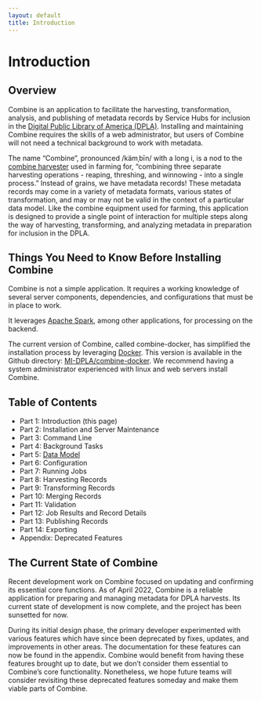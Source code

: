```yaml
---
layout: default
title: Introduction
---
```

# Introduction


## Overview

Combine is an application to facilitate the harvesting, transformation, analysis, and publishing of metadata records by Service Hubs for inclusion in the [Digital Public Library of America (DPLA)](https://dp.la/). Installing and maintaining Combine requires the skills of a web administrator, but users of Combine will not need a technical background to work with metadata. 

The name “Combine”, pronounced /kämˌbīn/ with a long i, is a nod to the [combine harvester](https://en.wikipedia.org/wiki/Combine_harvester) used in farming for, “combining three separate harvesting operations - reaping, threshing, and winnowing - into a single process.” Instead of grains, we have metadata records! These metadata records may come in a variety of metadata formats, various states of transformation, and may or may not be valid in the context of a particular data model. Like the combine equipment used for farming, this application is designed to provide a single point of interaction for multiple steps along the way of harvesting, transforming, and analyzing metadata in preparation for inclusion in the DPLA.

## Things You Need to Know Before Installing Combine

Combine is not a simple application. It requires a working knowledge of several server components, dependencies, and configurations that must be in place to work. 

It leverages [Apache Spark](https://spark.apache.org/), among other applications, for processing on the backend.

The current version of Combine, called combine-docker, has simplified the installation process by leveraging [Docker](https://www.docker.com/). This version is available in the Github directory: [MI-DPLA/combine-docker](https://github.com/MI-DPLA/combine-docker). We recommend having a system administrator experienced with linux and web servers install Combine.

## Table of Contents

* Part 1: Introduction (this page)
* Part 2: Installation and Server Maintenance
* Part 3: Command Line
* Part 4: Background Tasks
* Part 5: [Data Model](/datamodel)
* Part 6: Configuration
* Part 7: Running Jobs
* Part 8: Harvesting Records
* Part 9: Transforming Records
* Part 10: Merging Records
* Part 11: Validation
* Part 12: Job Results and Record Details
* Part 13: Publishing Records
* Part 14: Exporting
* Appendix: Deprecated Features

## The Current State of Combine

Recent development work on Combine focused on updating and confirming its essential core functions. As of April 2022, Combine is a reliable application for preparing and managing metadata for DPLA harvests. Its current state of development is now complete, and the project has been sunsetted for now.

During its initial design phase, the primary developer experimented with various features which have since been deprecated by fixes, updates, and improvements in other areas. The documentation for these features can now be found in the appendix. Combine would benefit from having these features brought up to date, but we don’t consider them essential to Combine’s core functionality. Nonetheless, we hope future teams will consider revisiting these deprecated features someday and make them viable parts of Combine.




